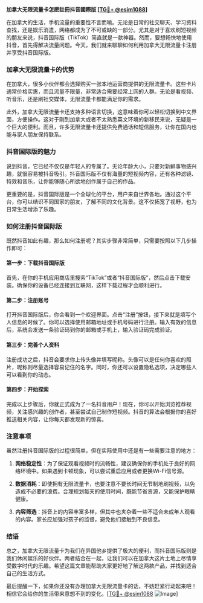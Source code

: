 **加拿大无限流量卡怎麽註冊抖音國際版 [[TG💪+ @esim1088](https://t.me/s/esim1088)]**

在加拿大的生活，手机流量的重要性不言而喻。无论是日常的社交聊天、学习资料查找，还是娱乐消遣，网络都成为了不可或缺的一部分。尤其是对于喜欢刷短视频的朋友来说，抖音国际版（TikTok）简直就是一款神器。然而，要想畅快地使用抖音，首先得解决流量问题。今天，我们就来聊聊如何利用加拿大无限流量卡注册并享受抖音国际版。

### 加拿大无限流量卡的优势

在加拿大，很多小伙伴都会选择购买一张本地运营商提供的无限流量卡。这些卡片通常价格实惠，而且流量不限量，非常适合需要经常上网的人群。无论是看视频、听音乐，还是刷社交媒体，无限流量卡都能满足你的需求。

此外，加拿大无限流量卡还支持多种语言切换，这意味着你可以轻松切换到中文界面，方便操作。这对于刚到加拿大或者不太熟悉英文环境的新移民来说，无疑是一个巨大的便利。而且，许多无限流量卡还提供免费通话和短信服务，让你在国内也能与家人朋友保持联系。

### 抖音国际版的魅力

说到抖音，它已经不仅仅是年轻人的专属了。无论年龄大小，只要对新鲜事物感兴趣，就很容易被抖音吸引。抖音国际版不仅有海量的短视频内容，还有各种滤镜、特效和音乐，让你能够随心所欲地创作属于自己的作品。

更重要的是，抖音国际版是一个全球化的平台，用户来自世界各地。通过这个平台，你可以结识不同国家的朋友，了解不同的文化背景。这不仅拓宽了视野，也为日常生活增添了乐趣。

### 如何注册抖音国际版

既然抖音如此有趣，那么如何注册呢？其实步骤非常简单，只需要按照以下几步操作即可：

#### 第一步：下载抖音国际版

首先，在你的手机应用商店里搜索“TikTok”或者“抖音国际版”，然后点击下载安装。确保你的设备已经连接到互联网，这样下载过程才会顺利进行。

#### 第二步：注册账号

打开抖音国际版后，你会看到一个欢迎界面。点击“注册”按钮，接下来就是填写个人信息的时候了。你可以选择使用邮箱地址或手机号码进行注册。输入有效的信息后，系统会发送一条验证码到你的邮箱或手机上，输入验证码完成验证。

#### 第三步：完善个人资料

注册成功之后，抖音会要求你上传头像并填写昵称。头像可以是任何你喜欢的照片，昵称则尽量选择容易记住的名字。同时，你还可以设置隐私选项，决定哪些人可以看到你的动态。

#### 第四步：开始探索

完成以上步骤后，你就正式成为了一名抖音用户！现在，你可以开始浏览推荐视频，关注感兴趣的创作者，甚至尝试自己制作短视频。抖音的算法会根据你的喜好推送相关内容，让你每天都发现新的惊喜。

### 注意事项

虽然注册抖音国际版的过程很简单，但在实际使用中还是有一些需要注意的地方：

1. **网络稳定性**：为了保证观看视频时的流畅性，建议确保你的手机处于良好的网络环境中。如果遇到卡顿现象，可以尝试重启应用或者更换Wi-Fi信号源。

2. **数据消耗**：即使拥有无限流量卡，也要注意不要长时间无节制地刷视频，以免造成不必要的浪费。合理规划每天的使用时间，既能节省资源，又能保护眼睛健康。

3. **内容筛选**：抖音上的内容丰富多样，但其中也夹杂着一些不适合未成年人观看的内容。家长应加强对孩子的监督，避免他们接触到不良信息。

### 结语

总之，加拿大无限流量卡为我们在异国他乡提供了极大的便利，而抖音国际版则是我们休闲娱乐的好伙伴。两者结合在一起，让我们可以在加拿大这片土地上尽情享受数字时代的乐趣。希望这篇文章能帮助大家更好地了解这两款产品，并找到适合自己的生活方式。

最后提醒一下，如果你还没有办理加拿大无限流量卡的话，不妨赶紧行动起来吧！相信它会给你的生活带来意想不到的变化。[[TG💪+ @esim1088](https://t.me/s/esim1088) ![Image](https://i.postimg.cc/4NQfJmqS/Snipaste-2025-05-13-00-14-12.png)]
